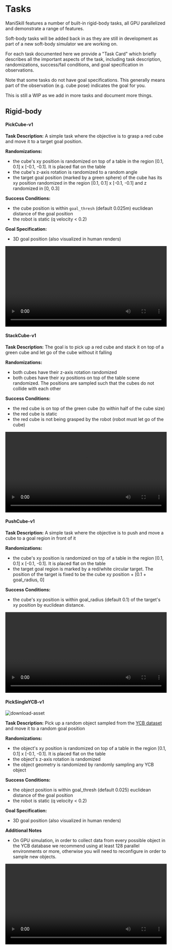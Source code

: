 # Tasks

ManiSkill features a number of built-in rigid-body tasks, all GPU parallelized and demonstrate a range of features.

Soft-body tasks will be added back in as they are still in development as part of a new soft-body simulator we are working on.


For each task documented here we provide a "Task Card" which briefly describes all the important aspects of the task, including task description, randomizations, success/fail conditions, and goal specification in observations.

Note that some tasks do not have goal specifications. This generally means part of the observation (e.g. cube pose) indicates the goal for you.

This is still a WIP as we add in more tasks and document more things.

[asset-badge]: https://img.shields.io/badge/download%20asset-yes-blue.svg

## Rigid-body

#### PickCube-v1


**Task Description:**
A simple task where the objective is to grasp a red cube and move it to a target goal position.

**Randomizations:**
- the cube's xy position is randomized on top of a table in the region [0.1, 0.1] x [-0.1, -0.1]. It is placed flat on the table
- the cube's z-axis rotation is randomized to a random angle
- the target goal position (marked by a green sphere) of the cube has its xy position randomized in the region [0.1, 0.1] x [-0.1, -0.1] and z randomized in [0, 0.3]

**Success Conditions:**
- the cube position is within `goal_thresh` (default 0.025m) euclidean distance of the goal position
- the robot is static (q velocity < 0.2)

**Goal Specification:**
- 3D goal position (also visualized in human renders)


<video preload="auto" controls="True" width="100%">
<source src="https://github.com/haosulab/ManiSkill2/raw/dev/figures/environment_demos/pick_cube_rt.mp4" type="video/mp4">
</video>

#### StackCube-v1

**Task Description:**
The goal is to pick up a red cube and stack it on top of a green cube and let go of the cube without it falling

**Randomizations:**
- both cubes have their z-axis rotation randomized
- both cubes have their xy positions on top of the table scene randomized. The positions are sampled such that the cubes do not collide with each other

**Success Conditions:**
- the red cube is on top of the green cube (to within half of the cube size)
- the red cube is static
- the red cube is not being grasped by the robot (robot must let go of the cube)

<video preload="auto" controls="True" width="100%">
<source src="https://github.com/haosulab/ManiSkill2/raw/dev/figures/environment_demos/stack_cube_rt.mp4" type="video/mp4">
</video>


#### PushCube-v1


**Task Description:**
A simple task where the objective is to push and move a cube to a goal region in front of it

**Randomizations:**
- the cube's xy position is randomized on top of a table in the region [0.1, 0.1] x [-0.1, -0.1]. It is placed flat on the table
- the target goal region is marked by a red/white circular target. The position of the target is fixed to be the cube xy position + [0.1 + goal_radius, 0]

**Success Conditions:**
- the cube's xy position is within goal_radius (default 0.1) of the target's xy position by euclidean distance.


<video preload="auto" controls="True" width="100%">
<source src="https://github.com/haosulab/ManiSkill2/raw/dev/figures/environment_demos/push_cube_rt.mp4" type="video/mp4">
</video>

#### PickSingleYCB-v1
![download-asset][asset-badge]

**Task Description:**
Pick up a random object sampled from the [YCB dataset](https://www.ycbbenchmarks.com/) and move it to a random goal position

**Randomizations:**
- the object's xy position is randomized on top of a table in the region [0.1, 0.1] x [-0.1, -0.1]. It is placed flat on the table
- the object's z-axis rotation is randomized
- the object geometry is randomized by randomly sampling any YCB object

**Success Conditions:**
- the object position is within goal_thresh (default 0.025) euclidean distance of the goal position
- the robot is static (q velocity < 0.2)

**Goal Specification:**
- 3D goal position (also visualized in human renders)

**Additional Notes**
- On GPU simulation, in order to collect data from every possible object in the YCB database we recommend using at least 128 parallel environments or more, otherwise you will need to reconfigure in order to sample new objects.


<video preload="auto" controls="True" width="100%">
<source src="https://github.com/haosulab/ManiSkill2/raw/dev/figures/environment_demos/pick_single_ycb_rt.mp4" type="video/mp4">
</video>